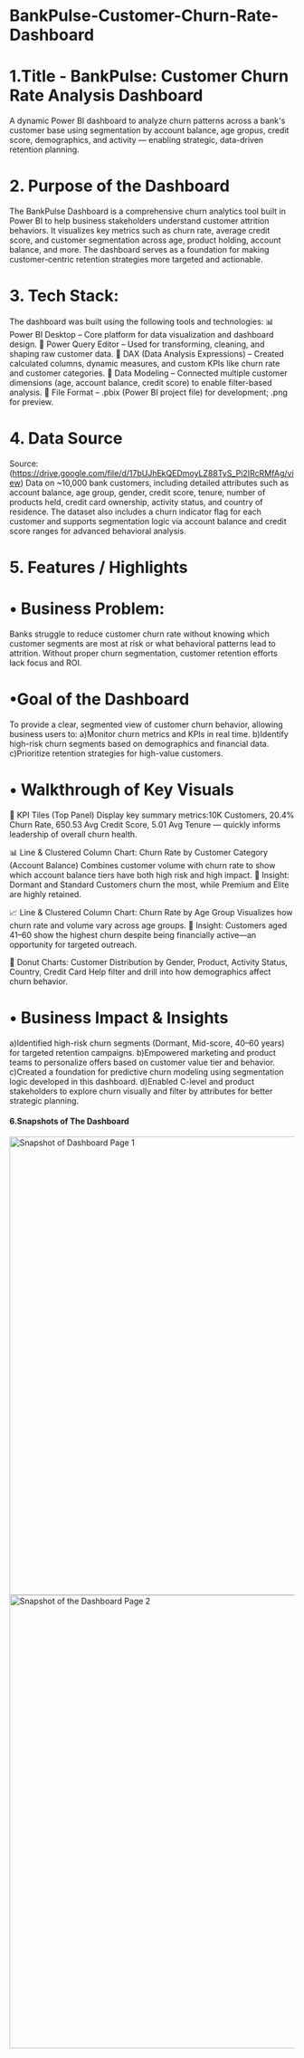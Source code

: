 # BankPulse-Customer-Churn-Rate-Dashboard

# 1.Title - BankPulse: Customer Churn Rate Analysis Dashboard

A dynamic Power BI dashboard to analyze churn patterns across a bank's customer base using segmentation by account balance, age gropus, credit score, demographics, and activity — enabling strategic, data-driven retention planning.

# 2. Purpose of the Dashboard

The BankPulse Dashboard is a comprehensive churn analytics tool built in Power BI to help business stakeholders understand customer attrition behaviors. It visualizes key metrics such as churn rate, average credit score, and customer segmentation across age, product holding, account balance, and more. The dashboard serves as a foundation for making customer-centric retention strategies more targeted and actionable.

# 3. Tech Stack:

The dashboard was built using the following tools and technologies:
📊 Power BI Desktop – Core platform for data visualization and dashboard design.
📂 Power Query Editor – Used for transforming, cleaning, and shaping raw customer data.
🧠 DAX (Data Analysis Expressions) – Created calculated columns, dynamic measures, and custom KPIs like churn rate and customer categories.
🧱 Data Modeling – Connected multiple customer dimensions (age, account balance, credit score) to enable filter-based analysis.
📁 File Format – .pbix (Power BI project file) for development; .png for preview.

# 4. Data Source

Source:(https://drive.google.com/file/d/17bUJhEkQEDmoyLZ88TyS_Pi2IRcRMfAg/view)
Data on ~10,000 bank customers, including detailed attributes such as account balance, age group, gender, credit score, tenure, number of products held, credit card ownership, activity status, and country of residence. The dataset also includes a churn indicator flag for each customer and supports segmentation logic via account balance and credit score ranges for advanced behavioral analysis.

# 5. Features / Highlights
   
# • Business Problem: 
Banks struggle to reduce customer churn rate without knowing which customer segments are most at risk or what behavioral patterns lead to attrition. Without proper churn segmentation, customer retention efforts lack focus and ROI.

# •Goal of the Dashboard
To provide a clear, segmented view of customer churn behavior, allowing business users to:
a)Monitor churn metrics and KPIs in real time.
b)Identify high-risk churn segments based on demographics and financial data.
c)Prioritize retention strategies for high-value customers. 

# • Walkthrough of Key Visuals
📌 KPI Tiles (Top Panel)
Display key summary metrics:10K Customers, 20.4% Churn Rate, 650.53 Avg Credit Score, 5.01 Avg Tenure — quickly informs leadership of overall churn health.

📊 Line & Clustered Column Chart: Churn Rate by Customer Category (Account Balance)
Combines customer volume with churn rate to show which account balance tiers have both high risk and high impact.
📍 Insight: Dormant and Standard Customers churn the most, while Premium and Elite are highly retained.

📈 Line & Clustered Column Chart: Churn Rate by Age Group
Visualizes how churn rate and volume vary across age groups.
📍 Insight: Customers aged 41–60 show the highest churn despite being financially active—an opportunity for targeted outreach.

🧁 Donut Charts: Customer Distribution by Gender, Product, Activity Status, Country, Credit Card
Help filter and drill into how demographics affect churn behavior.

# • Business Impact & Insights
a)Identified high-risk churn segments (Dormant, Mid-score, 40–60 years) for targeted retention campaigns.
b)Empowered marketing and product teams to personalize offers based on customer value tier and behavior.
c)Created a foundation for predictive churn modeling using segmentation logic developed in this dashboard.
d)Enabled C-level and product stakeholders to explore churn visually and filter by attributes for better strategic planning.

#### 6.Snapshots of The Dashboard 
<img width="1432" height="810" alt="Snapshot of Dashboard Page 1" src="https://github.com/user-attachments/assets/f14e4c19-f2b4-4e7b-a395-d7bc1fc736e5" />

<img width="1432" height="801" alt="Snapshot of the Dashboard Page 2" src="https://github.com/user-attachments/assets/aae36bde-7cc7-4155-b5ce-283a7d403ab0" />


